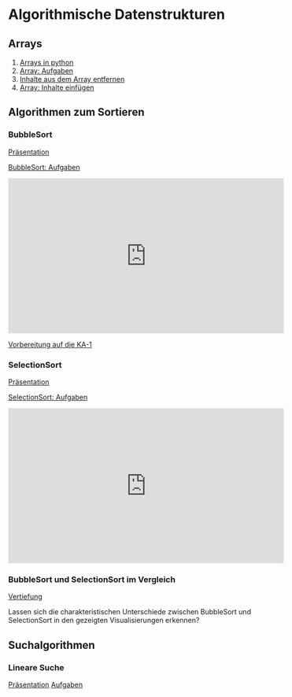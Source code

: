 # Algorithmische Datenstrukturen


## Arrays

1.  [Arrays in python](Wiederholung-Array.html)
2.  [Array: Aufgaben](Array-Aufgaben.html)
3.  [Inhalte aus dem Array
    entfernen](Inhalte-aus-dem-Array-entfernen.html)
4.  [Array: Inhalte einfügen](Array-Inhalte-einfuegen.html)

## Algorithmen zum Sortieren

### BubbleSort

[Präsentation](https://link.excalidraw.com/p/readonly/OP5JC7EHylH0MZahSPWX)

[BubbleSort: Aufgaben](BubbleSort-Aufgaben.html)

<iframe width="560" height="315" src="https://www.youtube.com/embed/Cq7SMsQBEUw?si=m6_BrvCqLj3YzXPN" title="YouTube video player" frameborder="0" allow="accelerometer; autoplay; clipboard-write; encrypted-media; gyroscope; picture-in-picture; web-share" referrerpolicy="strict-origin-when-cross-origin" allowfullscreen>
</iframe>

[Vorbereitung auf die KA-1](Vorbereitung-KA1.html)

### SelectionSort

[Präsentation](https://link.excalidraw.com/p/readonly/rVJ9uaXxnBjU17OClQP6)

[SelectionSort: Aufgaben](SelectionSort-Aufgaben.html)

<iframe width="560" height="315" src="https://www.youtube.com/embed/92BfuxHn2XE?si=6XANI4LcvBF8l0_m" title="YouTube video player" frameborder="0" allow="accelerometer; autoplay; clipboard-write; encrypted-media; gyroscope; picture-in-picture; web-share" referrerpolicy="strict-origin-when-cross-origin" allowfullscreen>
</iframe>

### BubbleSort und SelectionSort im Vergleich

[Vertiefung](Vertiefung-Bubble-und-Selection-im-Vergleich.html)

Lassen sich die charakteristischen Unterschiede zwischen BubbleSort und
SelectionSort in den gezeigten Visualisierungen erkennen?

## Suchalgorithmen

### Lineare Suche

[Präsentation](https://link.excalidraw.com/p/readonly/qMMtwRlFAVGLah2SRQkQ)
[Aufgaben](LineareSuche.html)
